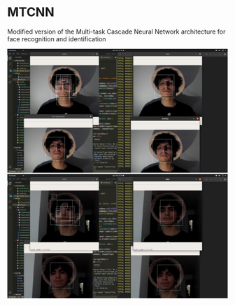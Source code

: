 # MTCNN
Modified version of the Multi-task Cascade Neural Network architecture for face recognition and identification

![](mtcnn-cut-3.png)
![](mtcnn-cut-4.png)
